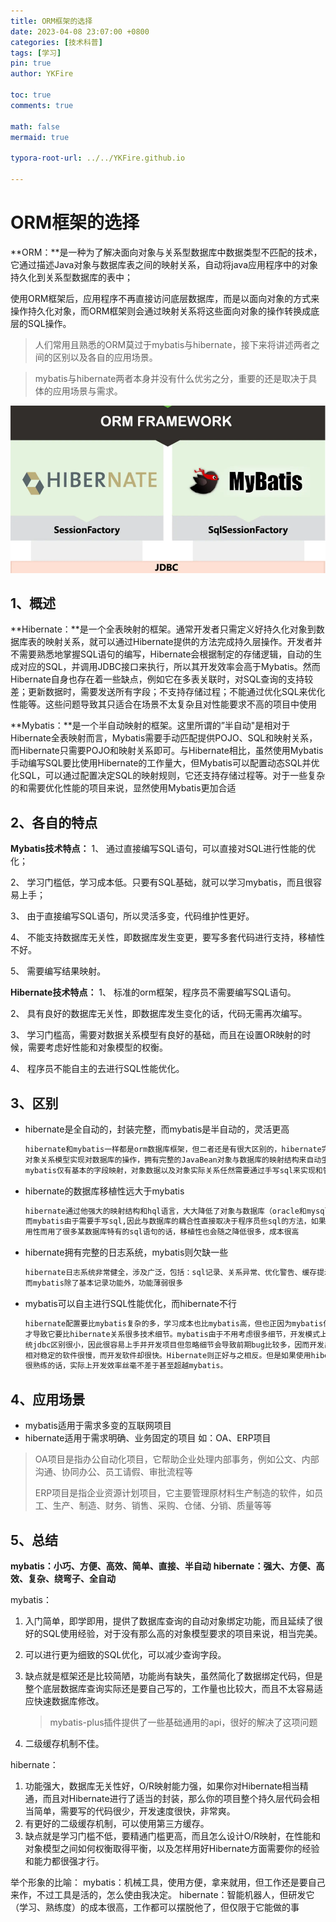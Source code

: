 ```yaml
---
title: ORM框架的选择
date: 2023-04-08 23:07:00 +0800
categories: [技术科普]
tags: [学习]
pin: true
author: YKFire

toc: true
comments: true

math: false
mermaid: true

typora-root-url: ../../YKFire.github.io

---
```


# ORM框架的选择

**ORM：**是一种为了解决面向对象与关系型数据库中数据类型不匹配的技术，它通过描述Java对象与数据库表之间的映射关系，自动将java应用程序中的对象持久化到关系型数据库的表中；

使用ORM框架后，应用程序不再直接访问底层数据库，而是以面向对象的方式来操作持久化对象，而ORM框架则会通过映射关系将这些面向对象的操作转换成底层的SQL操作。

> 人们常用且熟悉的ORM莫过于mybatis与hibernate，接下来将讲述两者之间的区别以及各自的应用场景。

> mybatis与hibernate两者本身并没有什么优劣之分，重要的还是取决于具体的应用场景与需求。

![image-20230409103706520](/assets/blog_res/2023-04-08-ORM.assets/image-20230409103706520.png)

## 1、概述

**Hibernate：**是一个全表映射的框架。通常开发者只需定义好持久化对象到数据库表的映射关系，就可以通过Hibernate提供的方法完成持久层操作。开发者并不需要熟悉地掌握SQL语句的编写，Hibernate会根据制定的存储逻辑，自动的生成对应的SQL，并调用JDBC接口来执行，所以其开发效率会高于Mybatis。然而Hibernate自身也存在着一些缺点，例如它在多表关联时，对SQL查询的支持较差；更新数据时，需要发送所有字段；不支持存储过程；不能通过优化SQL来优化性能等。这些问题导致其只适合在场景不太复杂且对性能要求不高的项目中使用

**Mybatis：**是一个半自动映射的框架。这里所谓的”半自动"是相对于Hibernate全表映射而言，Mybatis需要手动匹配提供POJO、SQL和映射关系，而Hibernate只需要POJO和映射关系即可。与Hibernate相比，虽然使用Mybatis手动编写SQL要比使用Hibernate的工作量大，但Mybatis可以配置动态SQL并优化SQL，可以通过配置决定SQL的映射规则，它还支持存储过程等。对于一些复杂的和需要优化性能的项目来说，显然使用Mybatis更加合适

## 2、各自的特点

**Mybatis技术特点：**
1、  通过直接编写SQL语句，可以直接对SQL进行性能的优化；

2、  学习门槛低，学习成本低。只要有SQL基础，就可以学习mybatis，而且很容易上手；

3、  由于直接编写SQL语句，所以灵活多变，代码维护性更好。

4、  不能支持数据库无关性，即数据库发生变更，要写多套代码进行支持，移植性不好。

5、  需要编写结果映射。

**Hibernate技术特点：**
1、 标准的orm框架，程序员不需要编写SQL语句。

2、  具有良好的数据库无关性，即数据库发生变化的话，代码无需再次编写。

3、  学习门槛高，需要对数据关系模型有良好的基础，而且在设置OR映射的时候，需要考虑好性能和对象模型的权衡。

4、  程序员不能自主的去进行SQL性能优化。



## 3、区别

- hibernate是全自动的，封装完整，而mybatis是半自动的，灵活更高

  ```tex
  hibernate和mybatis一样都是orm数据库框架，但二者还是有很大区别的，hibernate完全可以通过
  对象关系模型实现对数据库的操作，拥有完整的JavaBean对象与数据库的映射结构来自动生成sql，而
  mybatis仅有基本的字段映射，对象数据以及对象实际关系任然需要通过手写sql来实现和管理
  ```

- hibernate的数据库移植性远大于mybatis

  ```tex
  hibernate通过他强大的映射结构和hql语言，大大降低了对象与数据库（oracle和mysql）的耦合性，
  而mybatis由于需要手写sql,因此与数据库的耦合性直接取决于程序员些sql的方法，如果sql不具通
  用性而用了很多某数据库特有的sql语句的话，移植性也会随之降低很多，成本很高
  ```

- hibernate拥有完整的日志系统，mybatis则欠缺一些

  ```tex
  hibernate日志系统非常健全，涉及广泛，包括：sql记录、关系异常、优化警告、缓存提示、脏数据警告等；
  而mybatis除了基本记录功能外，功能薄弱很多
  ```

- mybatis可以自主进行SQL性能优化，而hibernate不行

  ```tex
  hibernate配置要比mybatis复杂的多，学习成本也比mybatis高，但也正因为mybatis使用简单，
  才导致它要比hibernate关系很多技术细节。mybatis由于不用考虑很多细节，开发模式上与传
  统jdbc区别很小，因此很容易上手并开发项目但忽略细节会导致前期bug比较多，因而开发出
  相对稳定的软件很慢，而开发软件却很快。Hibernate则正好与之相反。但是如果使用hibernate
  很熟练的话，实际上开发效率丝毫不差于甚至超越mybatis。
  ```



## 4、应用场景

- mybatis适用于需求多变的互联网项目
- hibernate适用于需求明确、业务固定的项目 如：OA、ERP项目

> OA项目是指办公自动化项目，它帮助企业处理内部事务，例如公文、内部沟通、协同办公、员工请假、审批流程等
>
> ERP项目是指企业资源计划项目，它主要管理原材料生产制造的软件，如员工、生产、制造、财务、销售、采购、仓储、分销、质量等等



## 5、总结

**mybatis：小巧、方便、高效、简单、直接、半自动**
**hibernate：强大、方便、高效、复杂、绕弯子、全自动**

mybatis：

1. 入门简单，即学即用，提供了数据库查询的自动对象绑定功能，而且延续了很好的SQL使用经验，对于没有那么高的对象模型要求的项目来说，相当完美。

2. 可以进行更为细致的SQL优化，可以减少查询字段。

3. 缺点就是框架还是比较简陋，功能尚有缺失，虽然简化了数据绑定代码，但是整个底层数据库查询实际还是要自己写的，工作量也比较大，而且不太容易适应快速数据库修改。

   > mybatis-plus插件提供了一些基础通用的api，很好的解决了这项问题

4. 二级缓存机制不佳。

hibernate：

1. 功能强大，数据库无关性好，O/R映射能力强，如果你对Hibernate相当精通，而且对Hibernate进行了适当的封装，那么你的项目整个持久层代码会相当简单，需要写的代码很少，开发速度很快，非常爽。
2. 有更好的二级缓存机制，可以使用第三方缓存。
3. 缺点就是学习门槛不低，要精通门槛更高，而且怎么设计O/R映射，在性能和对象模型之间如何权衡取得平衡，以及怎样用好Hibernate方面需要你的经验和能力都很强才行。



举个形象的比喻：
mybatis：机械工具，使用方便，拿来就用，但工作还是要自己来作，不过工具是活的，怎么使由我决定。﻿﻿
hibernate：智能机器人，但研发它（学习、熟练度）的成本很高，工作都可以摆脱他了，但仅限于它能做的事
